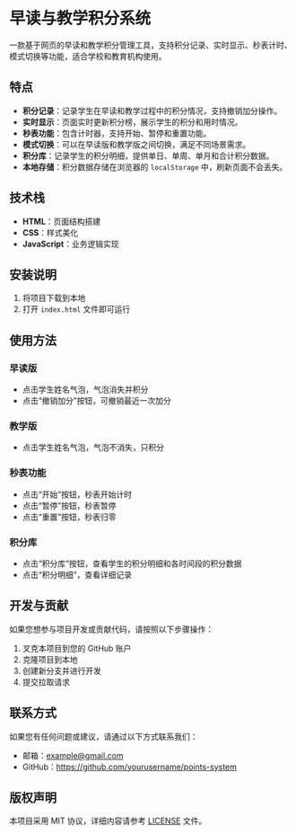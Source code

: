 # 早读与教学积分系统

一款基于网页的早读和教学积分管理工具，支持积分记录、实时显示、秒表计时、模式切换等功能，适合学校和教育机构使用。

## **特点**
- **积分记录**：记录学生在早读和教学过程中的积分情况，支持撤销加分操作。
- **实时显示**：页面实时更新积分榜，展示学生的积分和用时情况。
- **秒表功能**：包含计时器，支持开始、暂停和重置功能。
- **模式切换**：可以在早读版和教学版之间切换，满足不同场景需求。
- **积分库**：记录学生的积分明细，提供单日、单周、单月和合计积分数据。
- **本地存储**：积分数据存储在浏览器的 `localStorage` 中，刷新页面不会丢失。

## **技术栈**
- **HTML**：页面结构搭建
- **CSS**：样式美化
- **JavaScript**：业务逻辑实现

## **安装说明**
1. 将项目下载到本地
2. 打开 `index.html` 文件即可运行

## **使用方法**
### **早读版**
- 点击学生姓名气泡，气泡消失并积分
- 点击“撤销加分”按钮，可撤销最近一次加分

### **教学版**
- 点击学生姓名气泡，气泡不消失，只积分

### **秒表功能**
- 点击“开始”按钮，秒表开始计时
- 点击“暂停”按钮，秒表暂停
- 点击“重置”按钮，秒表归零

### **积分库**
- 点击“积分库”按钮，查看学生的积分明细和各时间段的积分数据
- 点击“积分明细”，查看详细记录

## **开发与贡献**
如果您想参与项目开发或贡献代码，请按照以下步骤操作：
1. 叉克本项目到您的 GitHub 账户
2. 克隆项目到本地
3. 创建新分支并进行开发
4. 提交拉取请求

## **联系方式**
如果您有任何问题或建议，请通过以下方式联系我们：
- 邮箱：example@gmail.com
- GitHub：https://github.com/yourusername/points-system

## **版权声明**
本项目采用 MIT 协议，详细内容请参考 [LICENSE](LICENSE) 文件。
